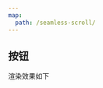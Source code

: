 ```yaml
---
map:
  path: /seamless-scroll/
---
```


## 按钮

渲染效果如下

<demo src="./demo.vue"
  title="Demo 演示"
  desc="这是一个 Demo 渲染示例">
</demo>

<API src="../seamless-scroll.vue" lang="zh"></API>
